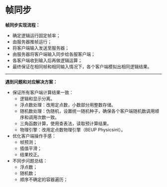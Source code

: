 # 帧同步
**帧同步实现流程：**
- 确定逻辑运行固定帧率；
- 由服务器推帧运行；
- 将客户端输入发送至服务器；
- 由服务器将客户端输入同步给各服客户端；
- 各客户端收到输入后再做逻辑运算；
- 最终保证在相同帧和相同输入情况下，各个客户端模拟出相同逻辑结果。
***
**遇到问题和对应解决方案：**
- 保证所有客户端计算结果一致：
  - 逻辑和显示分离。
  - 浮点数处理：改用定点数，小数部分用整数存储。
  - 随机数处理：伪随机，设置统一随机种子，确保各个客户端随机数调用顺序和调用次数一致。
  - 三角函数计算，使用查表法，读取预计算结果。
  -  物理引擎：改用定点数物理引擎（BEUP Physicsint）。
- 优化客户端操作手感：
  - 帧预测；
  - 插值平滑；
  - 结果校正。
- 不同步问题总结：
  - 浮点数；
  - 随机数；
  - 顺序不确定的容器遍历；
